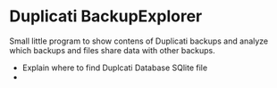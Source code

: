 # Duplicati BackupExplorer

Small little program to show contens of Duplicati backups and analyze which backups and files share data with other backups.


* Explain where to find Duplcati Database SQlite file
* 